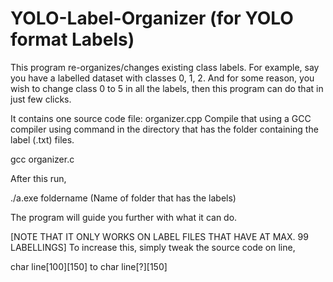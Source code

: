 # YOLO-Label-Organizer (for YOLO format Labels)
This program re-organizes/changes existing class labels. For example, say you have a labelled dataset with classes 0, 1, 2. And for some reason, you wish to change class 0 to 5 in all the labels, then this program can do that in just few clicks.

It contains one source code file: organizer.cpp
Compile that using a GCC compiler using command in the directory that has the folder containing the label (.txt) files.

gcc organizer.c

After this run,

./a.exe foldername
(Name of folder that has the labels)

The program will guide you further with what it can do.

[NOTE THAT IT ONLY WORKS ON LABEL FILES THAT HAVE AT MAX. 99 LABELLINGS]
To increase this, simply tweak the source code on line,

char line[100][150]  to  char line[?][150]
